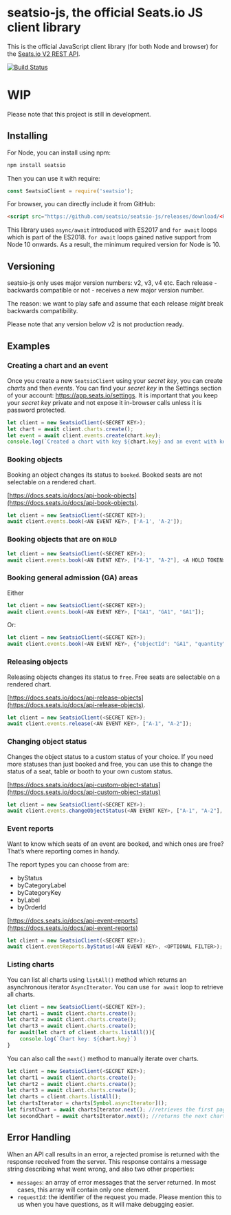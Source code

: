 # seatsio-js, the official Seats.io JS client library
This is the official JavaScript client library (for both Node and browser) for the [Seats.io V2 REST API](https://docs.seats.io/docs/api-overview).

[![Build Status](https://travis-ci.org/seatsio/seatsio-js.svg?branch=master)](https://travis-ci.org/seatsio/seatsio-js)

# WIP
Please note that this project is still in development.

## Installing
For Node, you can install using npm:

```sh
npm install seatsio
```
Then you can use it with require: 
```js
const SeatsioClient = require('seatsio');
```
For browser, you can directly include it from GitHub:

```html
<script src="https://github.com/seatsio/seatsio-js/releases/download/<RELEASE_TAG>/SeatsioClient.js"></script>
```

This library uses `async/await` introduced with ES2017 and `for await` loops which is part of the ES2018. `for await` loops gained native support from Node 10 onwards. As a result, the minimum required version for Node is 10. 

## Versioning

seatsio-js only uses major version numbers: v2, v3, v4 etc. Each release - backwards compatible or not - receives a new major version number.

The reason: we want to play safe and assume that each release _might_ break backwards compatibility.

Please note that any version below v2 is not production ready.

## Examples

### Creating a chart and an event
Once you create a new `SeatsioClient` using your _secret key_, you can create _charts_ and then _events_. You can find your _secret key_ in the Settings section of your account: https://app.seats.io/settings. It is important that you keep your _secret key_ private and not expose it in-browser calls unless it is password protected.

```js
let client = new SeatsioClient(<SECRET KEY>);
let chart = await client.charts.create();
let event = await client.events.create(chart.key);
console.log(`Created a chart with key ${chart.key} and an event with key: ${event.key}`);
```

### Booking objects

Booking an object changes its status to `booked`. Booked seats are not selectable on a rendered chart.

[https://docs.seats.io/docs/api-book-objects](https://docs.seats.io/docs/api-book-objects).

```js
let client = new SeatsioClient(<SECRET KEY>);
await client.events.book(<AN EVENT KEY>, ['A-1', 'A-2']);
```

### Booking objects that are on `HOLD`

```js
let client = new SeatsioClient(<SECRET KEY>);
await client.events.book(<AN EVENT KEY>, ["A-1", "A-2"], <A HOLD TOKEN>);
```

### Booking general admission (GA) areas

Either

```js
let client = new SeatsioClient(<SECRET KEY>);
await client.events.book(<AN EVENT KEY>, ["GA1", "GA1", "GA1"]);
```

Or:

```js
let client = new SeatsioClient(<SECRET KEY>);
await client.events.book(<AN EVENT KEY>, {"objectId": "GA1", "quantity" : 3});
```

### Releasing objects

Releasing objects changes its status to `free`. Free seats are selectable on a rendered chart.

[https://docs.seats.io/docs/api-release-objects](https://docs.seats.io/docs/api-release-objects).

```js
let client = new SeatsioClient(<SECRET KEY>);
await client.events.release(<AN EVENT KEY>, ["A-1", "A-2"]);
```

### Changing object status

Changes the object status to a custom status of your choice. If you need more statuses than just booked and free, you can use this to change the status of a seat, table or booth to your own custom status.

[https://docs.seats.io/docs/api-custom-object-status](https://docs.seats.io/docs/api-custom-object-status)

```js
let client = new SeatsioClient(<SECRET KEY>);
await client.events.changeObjectStatus(<AN EVENT KEY>, ["A-1", "A-2"], "unavailable");
```

### Event reports

Want to know which seats of an event are booked, and which ones are free? That’s where reporting comes in handy.

The report types you can choose from are:
- byStatus
- byCategoryLabel
- byCategoryKey
- byLabel
- byOrderId

[https://docs.seats.io/docs/api-event-reports](https://docs.seats.io/docs/api-event-reports)

```js
let client = new SeatsioClient(<SECRET KEY>);
await client.eventReports.byStatus(<AN EVENT KEY>, <OPTIONAL FILTER>);
```

### Listing charts
You can list all charts using `listAll()` method which returns an asynchronous iterator `AsyncIterator`. You can use `for await` loop to retrieve all charts.

```js
let client = new SeatsioClient(<SECRET KEY>);
let chart1 = await client.charts.create();
let chart2 = await client.charts.create();
let chart3 = await client.charts.create();
for await(let chart of client.charts.listAll()){
    console.log(`Chart key: ${chart.key}`)
}
```

You can also call the `next()` method to manually iterate over charts.
```js
let client = new SeatsioClient(<SECRET KEY>);
let chart1 = await client.charts.create();
let chart2 = await client.charts.create();
let chart3 = await client.charts.create();
let charts = client.charts.listAll();
let chartsIterator = charts[Symbol.asyncIterator]();
let firstChart = await chartsIterator.next(); //retrieves the first page of charts, returns the latest in queue
let secondChart = await chartsIterator.next(); //returns the next chart in the first page
```

## Error Handling
When an API call results in an error, a rejected promise is returned with the response received from the server. This response contains a message string describing what went wrong, and also two other properties:

- `messages`: an array of error messages that the server returned. In most cases, this array will contain only one element.
- `requestId`: the identifier of the request you made. Please mention this to us when you have questions, as it will make debugging easier.
